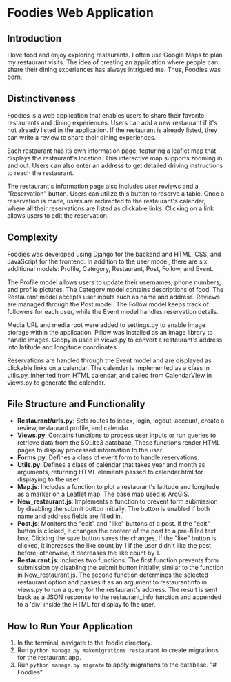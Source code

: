 # Foodies Web Application

## Introduction
I love food and enjoy exploring restaurants. I often use Google Maps to plan my restaurant visits. The idea of creating an application where people can share their dining experiences has always intrigued me. Thus, Foodies was born.

## Distinctiveness
Foodies is a web application that enables users to share their favorite restaurants and dining experiences. Users can add a new restaurant if it's not already listed in the application. If the restaurant is already listed, they can write a review to share their dining experiences.

Each restaurant has its own information page, featuring a leaflet map that displays the restaurant's location. This interactive map supports zooming in and out. Users can also enter an address to get detailed driving instructions to reach the restaurant.

The restaurant's information page also includes user reviews and a "Reservation" button. Users can utilize this button to reserve a table. Once a reservation is made, users are redirected to the restaurant's calendar, where all their reservations are listed as clickable links. Clicking on a link allows users to edit the reservation.

## Complexity
Foodies was developed using Django for the backend and HTML, CSS, and JavaScript for the frontend. In addition to the user model, there are six additional models: Profile, Category, Restaurant, Post, Follow, and Event.

The Profile model allows users to update their usernames, phone numbers, and profile pictures. The Category model contains descriptions of food. The Restaurant model accepts user inputs such as name and address. Reviews are managed through the Post model. The Follow model keeps track of followers for each user, while the Event model handles reservation details.

Media URL and media root were added to settings.py to enable image storage within the application. Pillow was installed as an image library to handle images. Geopy is used in views.py to convert a restaurant's address into latitude and longitude coordinates.

Reservations are handled through the Event model and are displayed as clickable links on a calendar. The calendar is implemented as a class in utils.py, inherited from HTML calendar, and called from CalendarView in views.py to generate the calendar.

## File Structure and Functionality
- **Restaurant/urls.py**: Sets routes to index, login, logout, account, create a review, restaurant profile, and calendar.
- **Views.py**: Contains functions to process user inputs or run queries to retrieve data from the SQLite3 database. These functions render HTML pages to display processed information to the user.
- **Forms.py**: Defines a class of event form to handle reservations.
- **Utils.py**: Defines a class of calendar that takes year and month as arguments, returning HTML elements passed to calendar.html for displaying to the user.
- **Map.js**: Includes a function to plot a restaurant's latitude and longitude as a marker on a Leaflet map. The base map used is ArcGIS.
- **New_restaurant.js**: Implements a function to prevent form submission by disabling the submit button initially. The button is enabled if both name and address fields are filled in.
- **Post.js**: Monitors the "edit" and "like" buttons of a post. If the "edit" button is clicked, it changes the content of the post to a pre-filled text box. Clicking the save button saves the changes. If the "like" button is clicked, it increases the like count by 1 if the user didn't like the post before; otherwise, it decreases the like count by 1.
- **Restaurant.js**: Includes two functions. The first function prevents form submission by disabling the submit button initially, similar to the function in New_restaurant.js. The second function determines the selected restaurant option and passes it as an argument to restaurantInfo in views.py to run a query for the restaurant's address. The result is sent back as a JSON response to the restaurant_info function and appended to a 'div' inside the HTML for display to the user.

## How to Run Your Application
1. In the terminal, navigate to the foodie directory.
2. Run `python manage.py makemigrations restaurant` to create migrations for the restaurant app.
3. Run `python manage.py migrate` to apply migrations to the database.
"# Foodies" 
